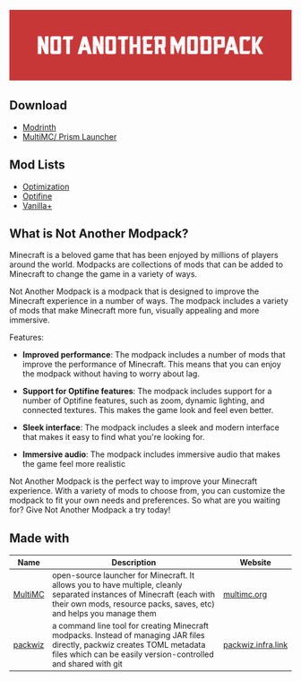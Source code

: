 ![Not Another Modpack](https://github.com/fathulfahmy/not-another-modpack/blob/main/assets/banner-red.png?raw=true)

## Download
- [Modrinth](https://modrinth.com/user/fathulfahmy)
- [MultiMC/ Prism Launcher](https://github.com/fathulfahmy/not-another-modpack/tree/main/packwiz/instances)

## Mod Lists
- [Optimization](mods/optimization.md)  
- [Optifine](mods/optifine.md)  
- [Vanilla+](mods/vanilla.md)  

## What is Not Another Modpack?
Minecraft is a beloved game that has been enjoyed by millions of players around the world. Modpacks are collections of mods that can be added to Minecraft to change the game in a variety of ways.

Not Another Modpack is a modpack that is designed to improve the Minecraft experience in a number of ways. The modpack includes a variety of mods that make Minecraft more fun, visually appealing and more immersive.

Features:

- **Improved performance**: The modpack includes a number of mods that improve the performance of Minecraft. This means that you can enjoy the modpack without having to worry about lag.

- **Support for Optifine features**: The modpack includes support for a number of Optifine features, such as zoom, dynamic lighting, and connected textures. This makes the game look and feel even better.

- **Sleek interface**: The modpack includes a sleek and modern interface that makes it easy to find what you're looking for.

- **Immersive audio**: The modpack includes immersive audio that makes the game feel more realistic

Not Another Modpack is the perfect way to improve your Minecraft experience. With a variety of mods to choose from, you can customize the modpack to fit your own needs and preferences. So what are you waiting for? Give Not Another Modpack a try today!

## Made with

| Name                                             | Description                                                                                                                                                                                   | Website                                 |
| ------------------------------------------------ | --------------------------------------------------------------------------------------------------------------------------------------------------------------------------------------------- | --------------------------------------- |
| [ MultiMC ](https://github.com/MultiMC)                | open-source launcher for Minecraft. It allows you to have multiple, cleanly separated instances of Minecraft (each with their own mods, resource packs, saves, etc) and helps you manage them | [ multimc.org ](https://multimc.org/) |
| [ packwiz ](https://github.com/packwiz) | a command line tool for creating Minecraft modpacks. Instead of managing JAR files directly, packwiz creates TOML metadata files which can be easily version-controlled and shared with git   | [ packwiz.infra.link ](https://packwiz.infra.link/) |
